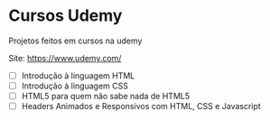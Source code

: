 # Cursos Udemy
Projetos feitos em cursos na udemy

Site: https://www.udemy.com/

- [ ] Introdução à linguagem HTML
- [ ] Introdução à linguagem CSS
- [ ] HTML5 para quem não sabe nada de HTML5
- [ ] Headers Animados e Responsivos com HTML, CSS e Javascript
